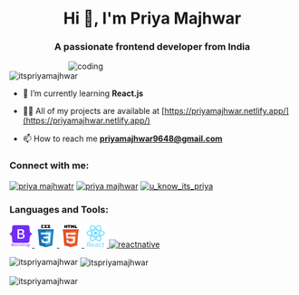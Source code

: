 <h1 align="center">Hi 👋, I'm Priya Majhwar</h1>
<h3 align="center">A passionate frontend developer from India</h3>
<img align="right" alt="coding" width="400" src="https://user-images.githubusercontent.com/55389276/140866485-8fb1c876-9a8f-4d6a-98dc-08c4981eaf70.gif"/>
<p align="left"> <img src="https://komarev.com/ghpvc/?username=itspriyamajhwar&label=Profile%20views&color=0e75b6&style=flat" alt="itspriyamajhwar" /> </p>

- 🌱 I’m currently learning **React.js**

- 👨‍💻 All of my projects are available at [https://priyamajhwar.netlify.app/](https://priyamajhwar.netlify.app/)

- 📫 How to reach me **priyamajhwar9648@gmail.com**

<h3 align="left">Connect with me:</h3>
<p align="left">
<a href="https://linkedin.com/in/priya majhwatr" target="blank"><img align="center" src="https://raw.githubusercontent.com/rahuldkjain/github-profile-readme-generator/master/src/images/icons/Social/linked-in-alt.svg" alt="priya majhwatr" height="30" width="40" /></a>
<a href="https://fb.com/priya majhwar" target="blank"><img align="center" src="https://raw.githubusercontent.com/rahuldkjain/github-profile-readme-generator/master/src/images/icons/Social/facebook.svg" alt="priya majhwar" height="30" width="40" /></a>
<a href="https://instagram.com/u_know_its_priya" target="blank"><img align="center" src="https://raw.githubusercontent.com/rahuldkjain/github-profile-readme-generator/master/src/images/icons/Social/instagram.svg" alt="u_know_its_priya" height="30" width="40" /></a>
</p>

<h3 align="left">Languages and Tools:</h3>
<p align="left"> <a href="https://getbootstrap.com" target="_blank" rel="noreferrer"> <img src="https://raw.githubusercontent.com/devicons/devicon/master/icons/bootstrap/bootstrap-plain-wordmark.svg" alt="bootstrap" width="40" height="40"/> </a> <a href="https://www.w3schools.com/css/" target="_blank" rel="noreferrer"> <img src="https://raw.githubusercontent.com/devicons/devicon/master/icons/css3/css3-original-wordmark.svg" alt="css3" width="40" height="40"/> </a> <a href="https://www.w3.org/html/" target="_blank" rel="noreferrer"> <img src="https://raw.githubusercontent.com/devicons/devicon/master/icons/html5/html5-original-wordmark.svg" alt="html5" width="40" height="40"/> </a> <a href="https://reactjs.org/" target="_blank" rel="noreferrer"> <img src="https://raw.githubusercontent.com/devicons/devicon/master/icons/react/react-original-wordmark.svg" alt="react" width="40" height="40"/> </a> <a href="https://reactnative.dev/" target="_blank" rel="noreferrer"> <img src="https://reactnative.dev/img/header_logo.svg" alt="reactnative" width="40" height="40"/> </a> </p>

<p><img align="left" src="https://github-readme-stats.vercel.app/api/top-langs?username=itspriyamajhwar&show_icons=true&locale=en&layout=compact" alt="itspriyamajhwar" /></p>

<p>&nbsp;<img align="center" src="https://github-readme-stats.vercel.app/api?username=itspriyamajhwar&show_icons=true&locale=en" alt="itspriyamajhwar" /></p>

<p><img align="center" src="https://github-readme-streak-stats.herokuapp.com/?user=itspriyamajhwar&" alt="itspriyamajhwar" /></p>
